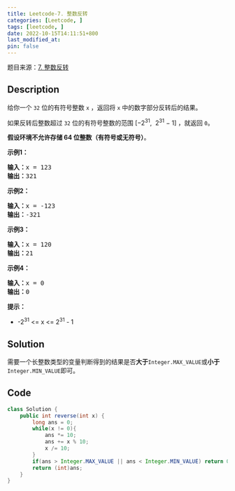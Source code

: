 ```yaml
---
title: Leetcode-7. 整数反转
categories: [Leetcode, ]
tags: [leetcode, ]
date: 2022-10-15T14:11:51+800
last_modified_at: 
pin: false
---
```


题目来源：[7. 整数反转](https://leetcode.cn/problems/reverse-integer/)

## Description

给你一个 `32` 位的有符号整数 `x` ，返回将 `x` 中的数字部分反转后的结果。

如果反转后整数超过 `32` 位的有符号整数的范围 [−2<sup>31</sup>,  2<sup>31</sup> − 1] ，就返回 `0`。

**假设环境不允许存储 64 位整数（有符号或无符号）**。


**示例1：**

<pre>
<strong>输入：</strong>x = 123
<strong>输出：</strong>321
</pre>

**示例2：**

<pre>
<strong>输入：</strong>x = -123
<strong>输出：</strong>-321
</pre>

**示例3：**

<pre>
<strong>输入：</strong>x = 120
<strong>输出：</strong>21
</pre>

**示例4：**

<pre>
<strong>输入：</strong>x = 0
<strong>输出：</strong>0
</pre>

**提示：**

- -2<sup>31</sup> <= x <= 2<sup>31</sup> - 1


## Solution

需要一个长整数类型的变量判断得到的结果是否**大于**`Integer.MAX_VALUE`或**小于**`Integer.MIN_VALUE`即可。


## Code
```java
class Solution {
    public int reverse(int x) {
        long ans = 0;
        while(x != 0){
            ans *= 10;
            ans += x % 10;
            x /= 10;
        }
        if(ans > Integer.MAX_VALUE || ans < Integer.MIN_VALUE) return 0;
        return (int)ans;
    }
}
```
